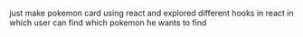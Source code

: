 just make pokemon card using react and explored different hooks in react in which user can find which pokemon he wants to find
